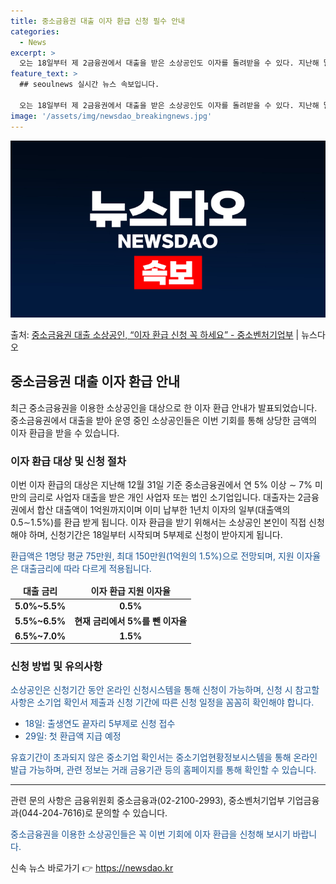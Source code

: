 ```yaml
---
title: 중소금융권 대출 이자 환급 신청 필수 안내
categories:
  - News
excerpt: >
  오는 18일부터 제 2금융권에서 대출을 받은 소상공인도 이자를 돌려받을 수 있다. 지난해 말 기준 연 57%…
feature_text: >
  ## seoulnews 실시간 뉴스 속보입니다.

  오는 18일부터 제 2금융권에서 대출을 받은 소상공인도 이자를 돌려받을 수 있다. 지난해 말 기준 연 57%…
image: '/assets/img/newsdao_breakingnews.jpg'
---
```


![뉴스다오 속보](/assets/img/newsdao_breakingnews.jpg)

<p>출처: <a href="https://newsdao.kr/3307" rel="dofollow">중소금융권 대출 소상공인, “이자 환급 신청 꼭 하세요” - 중소벤처기업부</a> | 뉴스다오</p>

<h2 data-ke-size="size26">중소금융권 대출 이자 환급 안내</h2>
<p data-ke-size="size16">최근 중소금융권을 이용한 소상공인을 대상으로 한 이자 환급 안내가 발표되었습니다. 중소금융권에서 대출을 받아 운영 중인 소상공인들은 이번 기회를 통해 상당한 금액의 이자 환급을 받을 수 있습니다.</p>

<h3><b>이자 환급 대상 및 신청 절차</b></h3>
<p data-ke-size="size16">이번 이자 환급의 대상은 지난해 12월 31일 기준 중소금융권에서 연 5% 이상 ∼ 7% 미만의 금리로 사업자 대출을 받은 개인 사업자 또는 법인 소기업입니다. 대출자는 2금융권에서 합산 대출액이 1억원까지이며 이미 납부한 1년치 이자의 일부(대출액의 0.5∼1.5%)를 환급 받게 됩니다. 이자 환급을 받기 위해서는 소상공인 본인이 직접 신청해야 하며, 신청기간은 18일부터 시작되며 5부제로 신청이 받아지게 됩니다.</p>
<p data-ke-size="size16"><span style="color: #1a5490;">환급액은 1명당 평균 75만원, 최대 150만원(1억원의 1.5%)으로 전망되며, 지원 이자율은 대출금리에 따라 다르게 적용됩니다.</span></p>
<table>
<thead>
<tr>
<td style="text-align: center; height: 17px;"><b>대출 금리</b></td>
<td style="text-align: center; height: 17px;"><b>이자 환급 지원 이자율</b></td>
</tr>
</thead>
<tbody>
<tr>
<td style="text-align: center; height: 17px;"><b>5.0%~5.5%</b></td>
<td style="text-align: center; height: 17px;"><b>0.5%</b></td>
</tr>
<tr>
<td style="text-align: center; height: 17px;"><b>5.5%~6.5%</b></td>
<td style="text-align: center; height: 17px;"><b>현재 금리에서 5%를 뺀 이자율</b></td>
</tr>
<tr>
<td style="text-align: center; height: 17px;"><b>6.5%~7.0%</b></td>
<td style="text-align: center; height: 17px;"><b>1.5%</b></td>
</tr>
</tbody>
</table>

<h3><b>신청 방법 및 유의사항</b></h3>
<p data-ke-size="size16"><span style="color: #1a5490;">소상공인은 신청기간 동안 온라인 신청시스템을 통해 신청이 가능하며, 신청 시 참고할 사항은 소기업 확인서 제출과 신청 기간에 따른 신청 일정을 꼼꼼히 확인해야 합니다.</span></p>
<ul>
<li><span style="color: #1a5490;">18일: 출생연도 끝자리 5부제로 신청 접수</span></li>
<li><span style="color: #1a5490;">29일: 첫 환급액 지급 예정</span></li>
</ul>

<p data-ke-size="size16"><span style="color: #1a5490;">유효기간이 초과되지 않은 중소기업 확인서는 중소기업현황정보시스템을 통해 온라인 발급 가능하며, 관련 정보는 거래 금융기관 등의 홈페이지를 통해 확인할 수 있습니다.</span></p>
<hr>
<p data-ke-size="size16">관련 문의 사항은 금융위원회 중소금융과(02-2100-2993), 중소벤처기업부 기업금융과(044-204-7616)로 문의할 수 있습니다.</p>
<p data-ke-size="size16"><span style="color: #1a5490;">중소금융권을 이용한 소상공인들은 꼭 이번 기회에 이자 환급을 신청해 보시기 바랍니다.</span></p> 

신속 뉴스 바로가기 👉 <a href="https://newsdao.kr" rel="dofollow">https://newsdao.kr</a>


